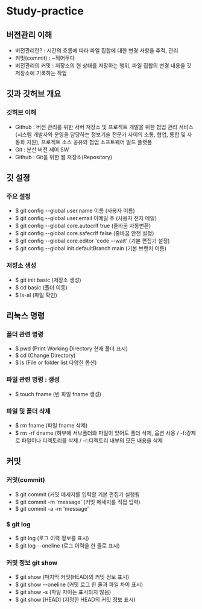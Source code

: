 # Study-practice

## 버전관리 이해
- 버전관리란? : 시간의 흐름에 따라 파일 집합에 대한 변경 사항을 추적, 관리
- 커밋(commit) : ~적어두다
- 버전관리의 커밋 : 저장소의 현 상태를 저장하는 행위, 파일 집합의 변경 내용을 깃 저장소에 기록하는 작업

## 깃과 깃허브 개요

### 깃허브 이해
- Github : 버전 관리를 위한 서버 저장소 및 프로젝트 개발을 위한 협업 관리 서비스(시스템 개발자와 운영을 담당하는 정보기술 전문가 사이의 소통, 협업, 통합 및 자동화 지원), 프로젝트 소스 공유와 협업 소프트웨어 빌드 플랫폼
- Git : 분산 버전 제어 SW
- Github : Git을 위한 웹 저장소(Repository)

## 깃 설정
  ### 주요 설정
  - $ git config --global user.name 이름 (사용자 이름)
  - $ git config --global user.email 이메일 주 (사용자 전자 메일)
  - $ git config --global core.autocrlf true (줄바꿈 자동변환)
  - $ git config --global core.safecrlf false (줄바꿈 안전 설정)
  - $ git config --global core.editor 'code --wait' (기본 편집기 설정)
  - $ git config --global init.defaultBranch main (기본 브랜치 이름)
  ### 저장소 생성
  - $ git init basic (저장소 생성)
  - $ cd basic (폴더 이동)
  - $ ls-al (파일 확인)

## 리눅스 명령
  ### 폴더 관련 명령
  - $ pwd (Print Working Directory 현재 폴더 표시)
  - $ cd (Change Directory)
  - $ ls (File or folder list 다양한 옵션)
  ### 파일 관련 명령  : 생성
  - $ touch fname (빈 파일 fname 생성)
  ### 파일 및 폴더 삭제
  - $ rm fname (파일 fname 삭제)
  - $ rm -rf dname (하부에 서브폴더와 파일이 있어도 폴더 삭제, 옵션 사용 / -f:강제로 파일이나 디렉토리를 삭제 / -r:디렉토리 내부의 모든 내용을 삭제

## 커밋
  ### 커밋(commit)
  - $ git commit (커밋 메세지를 입력할 기본 편집기 실행됨
  - $ git commit -m 'message' (커밋 메세지를 직접 입력)
  - $ git commit -a -m 'message'
  ### $ git log
  - $ git log (로그 이력 정보를 표시)
  - $ git log --oneline (로그 이력을 한 줄로 표시)
  ### 커밋 정보 git show
  - $ git show (마지막 커밋(HEAD)의 커밋 정보 표시)
  - $ git show --oneline (커밋 로그 한 줄과 파일 차이 표시)
  - $ git show -s (파일 차이는 표시되지 않음)
  - $ git show [HEAD] (지정한 HEAD의 커밋 정보 표시)
